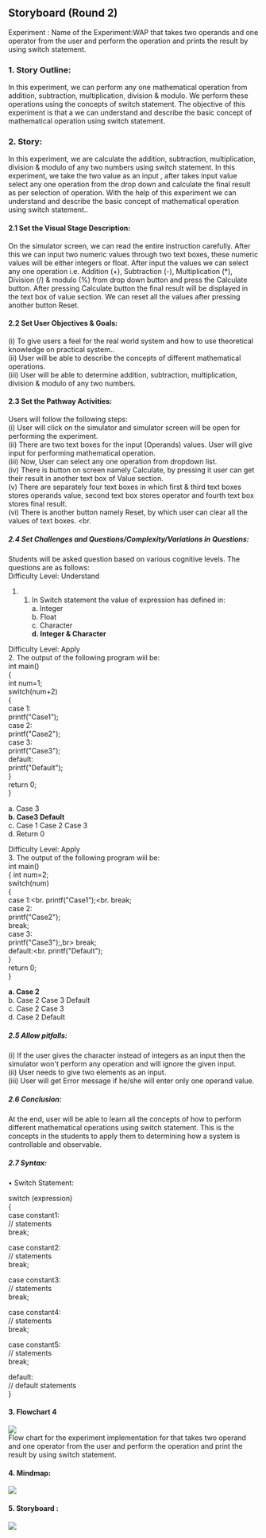 ## Storyboard (Round 2)

Experiment : Name of the Experiment:WAP that takes two operands and one operator from the user and perform the operation and prints the result by using switch statement.

### 1. Story Outline:

In this experiment, we can perform any one mathematical operation from addition, subtraction, multiplication, division & modulo. We perform these operations using the concepts of switch statement. The objective of this experiment is that a we can understand and describe the basic concept of mathematical operation using switch statement.

### 2. Story:

In this experiment, we are calculate the addition, subtraction, multiplication, division & modulo of any two numbers using switch statement. In this experiment, we take the two value as an input , after takes input value select any one operation from the drop down and calculate the  final result as per selection of operation. With the help of this experiment we can understand and describe the basic concept of mathematical operation using switch statement..<br>

#### 2.1 Set the Visual Stage Description:
On the simulator screen, we can read the entire instruction carefully. After this we can input two numeric values through two text boxes, these numeric values will be either integers or float. After input the values we can select any one operation i.e. Addition (+), Subtraction (-), Multiplication (*), Division (/) & modulo (%) from drop down button and press the Calculate button. After pressing Calculate button the final result will be displayed in the text box of value section. We can reset all the values after pressing another button Reset.  

#### 2.2 Set User Objectives & Goals:
(i) To give users a feel for the real world system and how to use theoretical knowledge on practical system..<br>
(ii) User will be able to describe the concepts of different mathematical operations.<br>
(iii) User will be able to determine addition, subtraction, multiplication, division & modulo of any two numbers.<br>

#### 2.3 Set the Pathway Activities:

Users will follow the following steps:<br>
(i) User will click on the simulator and simulator screen will be open for performing the experiment.<br> 
(ii) There are two text boxes for the input (Operands) values. User will give input for performing mathematical operation.<br>
(iii) Now, User can select any one operation from dropdown list.<br>
(iv) There is button on screen namely Calculate, by pressing it user can get their result in another text box of Value section.<br>
(v) There are separately four text boxes in which first & third text boxes stores operands value, second text box stores operator and fourth text box stores final result.  <br>
(vi) There is another button namely Reset, by which user can clear all the values of text boxes. <br.

##### 2.4 Set Challenges and Questions/Complexity/Variations in Questions:

Students will be asked question based on various cognitive levels. The questions are as follows:<br>
Difficulty Level: Understand<br>
1. 1.	In Switch statement the value of expression has defined in:<br>
a.	Integer <br>
b.	Float <br>
c.	Character <br>
<b>d.	Integer & Character</b><br> 

Difficulty Level: Apply<br>
2.	The output of the following program wiil be:<br>
int main()<br>
   {<br>
     int num=1;<br>
     switch(num+2)<br>
     {<br>
         case 1:<br>
           printf("Case1”);<br>
         case 2:<br>
           printf("Case2");<br>
         case 3:<br>
           printf("Case3");<br>
         default:<br>
          printf("Default");<br>
    }<br>
    return 0;<br>
  }<br>

a.	Case 3<br>
<b>b.	Case3 Default</b><br>
c.	Case 1 Case 2 Case 3<br>
d.	Return 0<br>
   
   Difficulty Level: Apply<br>
3.	The output of the following program wiil be:<br>
int main()<br>
   {
     int num=2;<br>
     switch(num)<br>
     {<br>
         case 1:<br.
           printf("Case1”);<br.
 		break;<br>
         case 2:<br>
           printf("Case2");<br>
		break;<br>
         case 3:<br>
           printf("Case3");,br>
		break;<br>
         default:<br.
          printf("Default");<br>
    }<br>
    return 0;<br>
  }<br>

<b>a.	Case 2</b><br>
b.	Case 2 Case 3 Default<br>
c.	Case 2 Case 3<br>
d.	Case 2  Default<br>


##### 2.5 Allow pitfalls:
(i) If the user gives the character instead of integers as an input then the simulator won't perform any operation and will ignore the given input.<br>
(ii) User needs to give two elements as an input.<br>
(iii) User will get Error message if he/she will enter only one operand value. 


##### 2.6 Conclusion:
At the end, user will be able to learn all the concepts of how to perform different mathematical operations using switch statement. This is the concepts in the students to apply them to determining how a system is controllable and observable.<br>

##### 2.7 Syntax: 
•	 Switch Statement:

switch (expression)<br>
{<br>
   case constant1:<br>
      // statements<br>
      break;

   case constant2:<br>
      // statements<br>
      break;

   case constant3:<br>
      // statements<br>
      break;


   case constant4:<br>
      // statements<br>
      break;


   case constant5:<br>
      // statements<br>
      break;

   default:<br>
      // default statements<br>
}
 


#### 3. Flowchart 4
<img src="flowchart/IMG-20200926-WA0007.jpg"/><br>
Flow chart for the experiment implementation for that takes two operand and one operator from the user and perform the operation and print the result by using switch statement.


#### 4. Mindmap:
<img src="mindmap/mindmapmindmap.png.jpeg.jpeg"/><br>

 

#### 5. Storyboard :
<img src="storyboard/storyboard.png.png"/>


